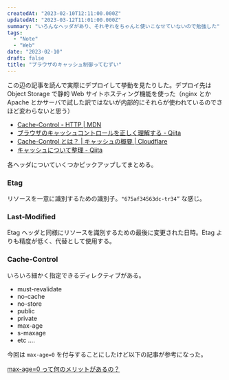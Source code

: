 ```yaml
---
createdAt: "2023-02-10T12:11:00.000Z"
updatedAt: "2023-03-12T11:01:00.000Z"
summary: "いろんなヘッダがあり、それぞれをちゃんと使いこなせていないので勉強した"
tags:
  - "Note"
  - "Web"
date: "2023-02-10"
draft: false
title: "ブラウザのキャッシュ制御ってむずい"
---
```


この辺の記事を読んで実際にデプロイして挙動を見たりした。デプロイ先は Object Storage で静的 Web サイトホスティング機能を使った（nginx とか Apache とかサーバで試した訳ではないが内部的にそれらが使われているのでさほど変わらないと思う）

- [Cache\-Control \- HTTP \| MDN](https://developer.mozilla.org/ja/docs/Web/HTTP/Headers/Cache-Control)
- [ブラウザのキャッシュコントロールを正しく理解する \- Qiita](https://qiita.com/hkusu/items/d40aa8a70bacd2015dfa)
- [Cache\-Control とは？ \| キャッシュの概要 \| Cloudflare](https://www.cloudflare.com/ja-jp/learning/cdn/glossary/what-is-cache-control/)
- [キャッシュについて整理 \- Qiita](https://qiita.com/anchoor/items/2dc6ab8347c940ea4648)

各ヘッダについていくつかピックアップしてまとめる。

### Etag

リソースを一意に識別するための識別子。`"675af34563dc-tr34”` な感じ。

### Last-Modified

Etag ヘッダと同様にリソースを識別するための最後に変更された日時。Etag よりも精度が低く、代替として使用する。

### Cache-Control

いろいろ細かく指定できるディレクティブがある。

- must-revalidate
- no-cache
- no-store
- public
- private
- max-age
- s-maxage
- etc ….

今回は `max-age=0` を付与することにしたけど以下の記事が参考になった。

[max\-age=0 って何のメリットがあるの？](https://zenn.dev/praha/articles/1430a4100b2c8a)
